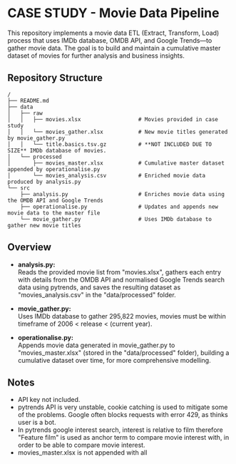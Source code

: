 # CASE STUDY - Movie Data Pipeline

This repository implements a movie data ETL (Extract, Transform, Load) process that uses IMDb database, OMDB API, and Google Trends—to gather movie data. The goal is to build and maintain a cumulative master dataset of movies for further analysis and business insights.

## Repository Structure

```
/
├── README.md
├── data
│   ├── raw
│   │   ├── movies.xlsx                  # Movies provided in case study
│   │   └── movies_gather.xlsx           # New movie titles generated by movie_gather.py
│   │   └── title.basics.tsv.gz          # **NOT INCLUDED DUE TO SIZE** IMDb database of movies.
│   └── processed
│       ├── movies_master.xlsx           # Cumulative master dataset appended by operationalise.py
│       └── movies_analysis.csv          # Enriched movie data produced by analysis.py
└── src
    ├── analysis.py                      # Enriches movie data using the OMDB API and Google Trends
    ├── operationalise.py                # Updates and appends new movie data to the master file
    └── movie_gather.py                  # Uses IMDb database to gather new movie titles

```

## Overview

- **analysis.py:**  
  Reads the provided movie list from "movies.xlsx", gathers each entry with details from the OMDB API and normalised Google Trends search data using pytrends, and saves the resulting dataset as "movies_analysis.csv" in the "data/processed" folder.

- **movie_gather.py:**  
  Uses IMDb database to gather 295,822 movies, movies must be within timeframe of 2006 < release < (current year).

- **operationalise.py:**  
  Appends movie data generated in movie_gather.py to "movies_master.xlsx" (stored in the "data/processed" folder), building a cumulative dataset over time, for more comprehensive modelling.

## Notes

- API key not included.
- pytrends API is very unstable, cookie catching is used to mitigate some of the problems. Google often blocks requests with error 429, as thinks user is a bot.
- In pytrends google interest search, interest is relative to film therefore "Feature film" is used as anchor term to compare movie interest with, in order to be able to compare movie interest.
- movies_master.xlsx is not appended with all 

  



